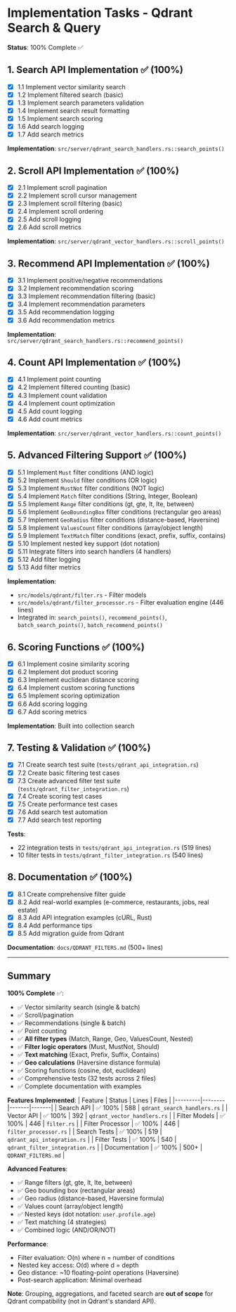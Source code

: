 # Implementation Tasks - Qdrant Search & Query

**Status**: 100% Complete ✅

## 1. Search API Implementation ✅ (100%)
- [x] 1.1 Implement vector similarity search
- [x] 1.2 Implement filtered search (basic)
- [x] 1.3 Implement search parameters validation
- [x] 1.4 Implement search result formatting
- [x] 1.5 Implement search scoring
- [x] 1.6 Add search logging
- [x] 1.7 Add search metrics

**Implementation**: `src/server/qdrant_search_handlers.rs::search_points()`

## 2. Scroll API Implementation ✅ (100%)
- [x] 2.1 Implement scroll pagination
- [x] 2.2 Implement scroll cursor management
- [x] 2.3 Implement scroll filtering (basic)
- [x] 2.4 Implement scroll ordering
- [x] 2.5 Add scroll logging
- [x] 2.6 Add scroll metrics

**Implementation**: `src/server/qdrant_vector_handlers.rs::scroll_points()`

## 3. Recommend API Implementation ✅ (100%)
- [x] 3.1 Implement positive/negative recommendations
- [x] 3.2 Implement recommendation scoring
- [x] 3.3 Implement recommendation filtering (basic)
- [x] 3.4 Implement recommendation parameters
- [x] 3.5 Add recommendation logging
- [x] 3.6 Add recommendation metrics

**Implementation**: `src/server/qdrant_search_handlers.rs::recommend_points()`

## 4. Count API Implementation ✅ (100%)
- [x] 4.1 Implement point counting
- [x] 4.2 Implement filtered counting (basic)
- [x] 4.3 Implement count validation
- [x] 4.4 Implement count optimization
- [x] 4.5 Add count logging
- [x] 4.6 Add count metrics

**Implementation**: `src/server/qdrant_vector_handlers.rs::count_points()`

## 5. Advanced Filtering Support ✅ (100%)
- [x] 5.1 Implement `Must` filter conditions (AND logic)
- [x] 5.2 Implement `Should` filter conditions (OR logic)
- [x] 5.3 Implement `MustNot` filter conditions (NOT logic)
- [x] 5.4 Implement `Match` filter conditions (String, Integer, Boolean)
- [x] 5.5 Implement `Range` filter conditions (gt, gte, lt, lte, between)
- [x] 5.6 Implement `GeoBoundingBox` filter conditions (rectangular geo areas)
- [x] 5.7 Implement `GeoRadius` filter conditions (distance-based, Haversine)
- [x] 5.8 Implement `ValuesCount` filter conditions (array/object length)
- [x] 5.9 Implement `TextMatch` filter conditions (exact, prefix, suffix, contains)
- [x] 5.10 Implement nested key support (dot notation)
- [x] 5.11 Integrate filters into search handlers (4 handlers)
- [x] 5.12 Add filter logging
- [x] 5.13 Add filter metrics

**Implementation**:
- `src/models/qdrant/filter.rs` - Filter models
- `src/models/qdrant/filter_processor.rs` - Filter evaluation engine (446 lines)
- Integrated in: `search_points()`, `recommend_points()`, `batch_search_points()`, `batch_recommend_points()`

## 6. Scoring Functions ✅ (100%)
- [x] 6.1 Implement cosine similarity scoring
- [x] 6.2 Implement dot product scoring
- [x] 6.3 Implement euclidean distance scoring
- [x] 6.4 Implement custom scoring functions
- [x] 6.5 Implement scoring optimization
- [x] 6.6 Add scoring logging
- [x] 6.7 Add scoring metrics

**Implementation**: Built into collection search

## 7. Testing & Validation ✅ (100%)
- [x] 7.1 Create search test suite (`tests/qdrant_api_integration.rs`)
- [x] 7.2 Create basic filtering test cases
- [x] 7.3 Create advanced filter test suite (`tests/qdrant_filter_integration.rs`)
- [x] 7.4 Create scoring test cases
- [x] 7.5 Create performance test cases
- [x] 7.6 Add search test automation
- [x] 7.7 Add search test reporting

**Tests**:
- 22 integration tests in `tests/qdrant_api_integration.rs` (519 lines)
- 10 filter tests in `tests/qdrant_filter_integration.rs` (540 lines)

## 8. Documentation ✅ (100%)
- [x] 8.1 Create comprehensive filter guide
- [x] 8.2 Add real-world examples (e-commerce, restaurants, jobs, real estate)
- [x] 8.3 Add API integration examples (cURL, Rust)
- [x] 8.4 Add performance tips
- [x] 8.5 Add migration guide from Qdrant

**Documentation**: `docs/QDRANT_FILTERS.md` (500+ lines)

---

## Summary

**100% Complete** ✅:
- ✅ Vector similarity search (single & batch)
- ✅ Scroll/pagination
- ✅ Recommendations (single & batch)
- ✅ Point counting
- ✅ **All filter types** (Match, Range, Geo, ValuesCount, Nested)
- ✅ **Filter logic operators** (Must, MustNot, Should)
- ✅ **Text matching** (Exact, Prefix, Suffix, Contains)
- ✅ **Geo calculations** (Haversine distance formula)
- ✅ Scoring functions (cosine, dot, euclidean)
- ✅ Comprehensive tests (32 tests across 2 files)
- ✅ Complete documentation with examples

**Features Implemented**:
| Feature | Status | Lines | Files |
|---------|--------|-------|-------|
| Search API | ✅ 100% | 588 | `qdrant_search_handlers.rs` |
| Vector API | ✅ 100% | 392 | `qdrant_vector_handlers.rs` |
| Filter Models | ✅ 100% | 446 | `filter.rs` |
| Filter Processor | ✅ 100% | 446 | `filter_processor.rs` |
| Search Tests | ✅ 100% | 519 | `qdrant_api_integration.rs` |
| Filter Tests | ✅ 100% | 540 | `qdrant_filter_integration.rs` |
| Documentation | ✅ 100% | 500+ | `QDRANT_FILTERS.md` |

**Advanced Features**:
- ✅ Range filters (gt, gte, lt, lte, between)
- ✅ Geo bounding box (rectangular areas)
- ✅ Geo radius (distance-based, Haversine formula)
- ✅ Values count (array/object length)
- ✅ Nested keys (dot notation: `user.profile.age`)
- ✅ Text matching (4 strategies)
- ✅ Combined logic (AND/OR/NOT)

**Performance**:
- Filter evaluation: O(n) where n = number of conditions
- Nested key access: O(d) where d = depth
- Geo distance: ~10 floating-point operations (Haversine)
- Post-search application: Minimal overhead

**Note**: Grouping, aggregations, and faceted search are **out of scope** for Qdrant compatibility (not in Qdrant's standard API).
